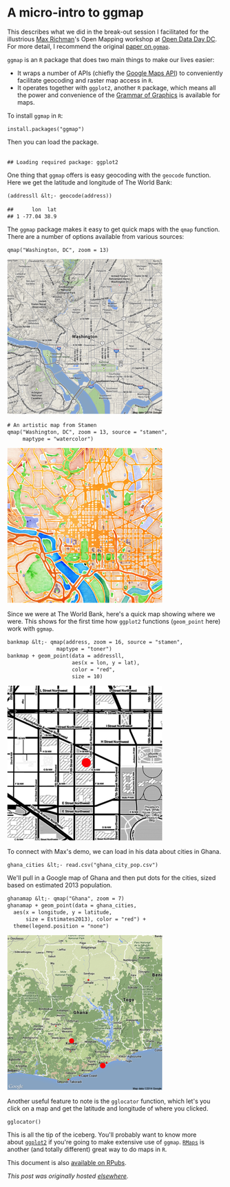 # A micro-intro to ggmap



This describes what we did in the break-out session I facilitated for the illustrious <a href="http://richmanmax.com/">Max Richman</a>'s Open Mapping workshop at <a href="http://dc.opendataday.org/">Open Data Day DC</a>. For more detail, I recommend the original <a href="http://stat405.had.co.nz/ggmap.pdf">paper on <code>ggmap</code></a>.

<code>ggmap</code> is an <code>R</code> package that does two main things to make our lives easier:

<ul>
	<li>It wraps a number of APIs (chiefly the <a href="https://developers.google.com/maps/">Google Maps API</a>) to conveniently facilitate geocoding and raster map access in <code>R</code>.</li>
	<li>It operates together with <code>ggplot2</code>, another <code>R</code> package, which means all the power and convenience of the <a href="http://www.amazon.com/Grammar-Graphics-Statistics-Computing/dp/0387245448">Grammar of Graphics</a> is available for maps.</li>
</ul>
To install <code>ggmap</code> in <code>R</code>:

```
install.packages("ggmap")
```

Then you can load the package.

```

## Loading required package: ggplot2
```

One thing that <code>ggmap</code> offers is easy geocoding with the <code>geocode</code> function. Here we get the latitude and longitude of The World Bank:

```
(addressll &lt;- geocode(address))

##      lon  lat
## 1 -77.04 38.9
```

The <code>ggmap</code> package makes it easy to get quick maps with the <code>qmap</code> function. There are a number of options available from various sources:

```
qmap("Washington, DC", zoom = 13)
```

<a href="1.png"><img class="aligncenter size-full wp-image-808" alt="1" src="1.png"></a>

```
# An artistic map from Stamen
qmap("Washington, DC", zoom = 13, source = "stamen",
     maptype = "watercolor")
```

<a href="2.png"><img class="aligncenter size-full wp-image-809" alt="2" src="2.png"></a>

Since we were at The World Bank, here's a quick map showing where we were. This shows for the first time how <code>ggplot2</code> functions (<code>geom_point</code> here) work with <code>ggmap</code>.

```
bankmap &lt;- qmap(address, zoom = 16, source = "stamen",
                maptype = "toner")
bankmap + geom_point(data = addressll,
                     aes(x = lon, y = lat),
                     color = "red",
                     size = 10)
```

<a href="3.png"><img class="aligncenter size-full wp-image-810" alt="3" src="3.png"></a>

To connect with Max's demo, we can load in his data about cities in Ghana.

```
ghana_cities &lt;- read.csv("ghana_city_pop.csv")
```

We'll pull in a Google map of Ghana and then put dots for the cities, sized based on estimated 2013 population.

```
ghanamap &lt;- qmap("Ghana", zoom = 7)
ghanamap + geom_point(data = ghana_cities,
  aes(x = longitude, y = latitude,
      size = Estimates2013), color = "red") +
  theme(legend.position = "none")
```

<a href="4.png"><img class="aligncenter size-full wp-image-811" alt="4" src="4.png"></a>

Another useful feature to note is the <code>gglocator</code> function, which let's you click on a map and get the latitude and longitude of where you clicked.

```
gglocator()
```

This is all the tip of the iceberg. You'll probably want to know more about <a href="http://docs.ggplot2.org/"><code>ggplot2</code></a> if you're going to make extensive use of <code>ggmap</code>. <a href="http://rmaps.github.io/"><code>RMaps</code></a> is another (and totally different) great way to do maps in <code>R</code>.

This document is also <a href="http://rpubs.com/ajschumacher/13583">available on RPubs</a>.



*This post was originally hosted [elsewhere](https://planspacedotorg.wordpress.com/2014/02/23/a-micro-intro-to-ggmap/).*
